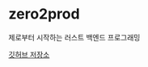 # zero2prod
제로부터 시작하는 러스트 백엔드 프로그래밍

[깃허브 저장소](https://github.com/LukeMathWalker/zero-to-production)
